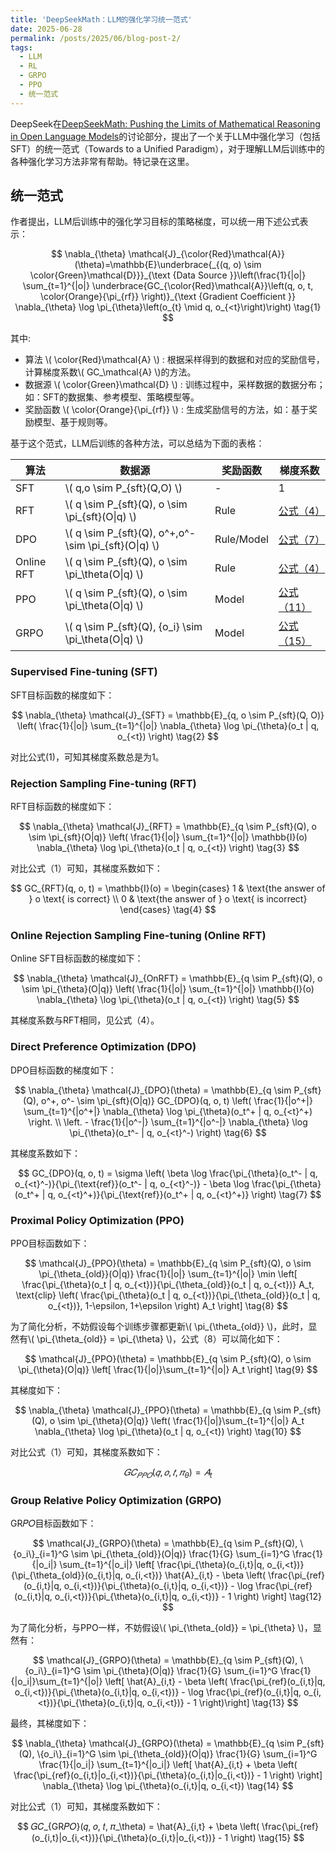 ```yaml
---
title: 'DeepSeekMath：LLM的强化学习统一范式'
date: 2025-06-28
permalink: /posts/2025/06/blog-post-2/
tags:
  - LLM
  - RL
  - GRPO
  - PPO
  - 统一范式
---
```


DeepSeek在[DeepSeekMath: Pushing the Limits of Mathematical Reasoning in Open Language Models](https://arxiv.org/abs/2402.03300v3)的讨论部分，提出了一个关于LLM中强化学习（包括SFT）的统一范式（Towards to a Unified Paradigm），对于理解LLM后训练中的各种强化学习方法非常有帮助。特记录在这里。

## 统一范式

作者提出，LLM后训练中的强化学习目标的策略梯度，可以统一用下述公式表示：

$$
\nabla_{\theta} \mathcal{J}_{\color{Red}\mathcal{A}}(\theta)=\mathbb{E}\underbrace{_{(q, o) \sim \color{Green}\mathcal{D}}}_{\text {Data Source }}\left(\frac{1}{|o|} \sum_{t=1}^{|o|} \underbrace{GC_{\color{Red}\mathcal{A}}\left(q, o, t, \color{Orange}{\pi_{rf}} \right)}_{\text {Gradient Coefficient }} \nabla_{\theta} \log \pi_{\theta}\left(o_{t} \mid q, o_{<t}\right)\right) \tag{1}
$$

其中:
* 算法 \\( \color{Red}\mathcal{A} \\) : 根据采样得到的数据和对应的奖励信号，计算梯度系数\\( GC_\mathcal{A} \\)的方法。
* 数据源 \\( \color{Green}\mathcal{D} \\) : 训练过程中，采样数据的数据分布；如：SFT的数据集、参考模型、策略模型等。
* 奖励函数 \\( \color{Orange}{\pi_{rf}} \\) : 生成奖励信号的方法，如：基于奖励模型、基于规则等。

基于这个范式，LLM后训练的各种方法，可以总结为下面的表格：

| 算法 | 数据源 | 奖励函数 | 梯度系数 |
| ---- | ---- | ---- | ---- |
| SFT | \\( q,o \sim P_{sft}(Q,O) \\) | - | 1 |
| RFT | \\( q \sim P_{sft}(Q), o \sim \pi_{sft}(O\|q) \\) | Rule | [公式（4）](#rft) |
| DPO | \\( q \sim P_{sft}(Q), o^+,o^- \sim \pi_{sft}(O\|q) \\) | Rule/Model | [公式（7）](#dpo) |
| Online RFT | \\( q \sim P_{sft}(Q), o \sim \pi_\theta(O\|q) \\) | Rule | [公式（4）](#rft) |
| PPO | \\( q \sim P_{sft}(Q), o \sim \pi_\theta(O\|q) \\) | Model | [公式（11）](#ppo) |
| GRPO | \\( q \sim P_{sft}(Q), \{o_i\} \sim \pi_\theta(O\|q) \\) | Model | [公式（15）](#grpo) |

### Supervised Fine-tuning (SFT)
SFT目标函数的梯度如下：

$$
\nabla_{\theta} \mathcal{J}_{SFT} = \mathbb{E}_{q, o \sim P_{sft}(Q, O)} \left( \frac{1}{|o|} \sum_{t=1}^{|o|} \nabla_{\theta} \log \pi_{\theta}(o_t | q, o_{<t}) \right) \tag{2}
$$

对比公式(1)，可知其梯度系数总是为1。

### Rejection Sampling Fine-tuning (RFT)
RFT目标函数的梯度如下：

$$
\nabla_{\theta} \mathcal{J}_{RFT} = \mathbb{E}_{q \sim P_{sft}(Q), o \sim \pi_{sft}(O|q)} \left( \frac{1}{|o|} \sum_{t=1}^{|o|} \mathbb{I}(o) \nabla_{\theta} \log \pi_{\theta}(o_t | q, o_{<t}) \right) \tag{3}
$$

对比公式（1）可知，其梯度系数如下：

<a id="rft"></a>
$$
GC_{RFT}(q, o, t) = \mathbb{I}(o) =
\begin{cases}
1 & \text{the answer of } o \text{ is correct} \\
0 & \text{the answer of } o \text{ is incorrect}
\end{cases} \tag{4}
$$

### Online Rejection Sampling Fine-tuning (Online RFT)
Online SFT目标函数的梯度如下：

$$
\nabla_{\theta} \mathcal{J}_{OnRFT} = \mathbb{E}_{q \sim P_{sft}(Q), o \sim \pi_{\theta}(O|q)} \left( \frac{1}{|o|} \sum_{t=1}^{|o|} \mathbb{I}(o) \nabla_{\theta} \log \pi_{\theta}(o_t | q, o_{<t}) \right) \tag{5}
$$

其梯度系数与RFT相同，见公式（4）。

### Direct Preference Optimization (DPO)
DPO目标函数的梯度如下：

$$
\nabla_{\theta} \mathcal{J}_{DPO}(\theta) = \mathbb{E}_{q \sim P_{sft}(Q), o^+, o^- \sim \pi_{sft}(O|q)} GC_{DPO}(q, o, t) \left( \frac{1}{|o^+|} \sum_{t=1}^{|o^+|} \nabla_{\theta} \log \pi_{\theta}(o_t^+ | q, o_{<t}^+) \right. \\
\left. - \frac{1}{|o^-|} \sum_{t=1}^{|o^-|} \nabla_{\theta} \log \pi_{\theta}(o_t^- | q, o_{<t}^-) \right) \tag{6}
$$

其梯度系数如下：

<a id="dpo"></a>
$$
GC_{DPO}(q, o, t) = \sigma \left( \beta \log \frac{\pi_{\theta}(o_t^- | q, o_{<t}^-)}{\pi_{\text{ref}}(o_t^- | q, o_{<t}^-)} - \beta \log \frac{\pi_{\theta}(o_t^+ | q, o_{<t}^+)}{\pi_{\text{ref}}(o_t^+ | q, o_{<t}^+)} \right) \tag{7}
$$

### Proximal Policy Optimization (PPO)
PPO目标函数如下：

$$
\mathcal{J}_{PPO}(\theta) = \mathbb{E}_{q \sim P_{sft}(Q), o \sim \pi_{\theta_{old}}(O|q)} \frac{1}{|o|} \sum_{t=1}^{|o|} \min \left[ \frac{\pi_{\theta}(o_t | q, o_{<t})}{\pi_{\theta_{old}}(o_t | q, o_{<t})} A_t, \text{clip} \left( \frac{\pi_{\theta}(o_t | q, o_{<t})}{\pi_{\theta_{old}}(o_t | q, o_{<t})}, 1-\epsilon, 1+\epsilon \right) A_t \right] \tag{8}
$$

为了简化分析，不妨假设每个训练步骤都更新\\( \pi_{\theta_{old}} \\)，此时，显然有\\( \pi_{\theta_{old}} = \pi_{\theta}  \\)，公式（8）可以简化如下：

$$
\mathcal{J}_{PPO}(\theta) = \mathbb{E}_{q \sim P_{sft}(Q), o \sim \pi_{\theta}(O|q)} \left[ \frac{1}{|o|}\sum_{t=1}^{|o|} A_t \right] \tag{9}
$$

其梯度如下：

$$
\nabla_{\theta} \mathcal{J}_{PPO}(\theta) = \mathbb{E}_{q \sim P_{sft}(Q), o \sim \pi_{\theta}(O|q)} \left( \frac{1}{|o|}\sum_{t=1}^{|o|} A_t \nabla_{\theta} \log \pi_{\theta}(o_t | q, o_{<t}) \right) \tag{10}
$$

对比公式（1）可知，其梯度系数如下：

<a id="ppo"></a>
$$
𝐺𝐶_{𝑃𝑃𝑂}(𝑞, 𝑜, 𝑡, 𝜋_\theta) = 𝐴_t \tag{11}
$$

### Group Relative Policy Optimization (GRPO)
GR𝑃𝑂目标函数如下：

$$
\mathcal{J}_{GRPO}(\theta) = \mathbb{E}_{q \sim P_{sft}(Q), \{o_i\}_{i=1}^G \sim \pi_{\theta_{old}}(O|q)} \frac{1}{G} \sum_{i=1}^G \frac{1}{|o_i|} \sum_{t=1}^{|o_i|} \left[ \frac{\pi_{\theta}(o_{i,t}|q, o_{i,<t})}{\pi_{\theta_{old}}(o_{i,t}|q, o_{i,<t})} \hat{A}_{i,t} - \beta \left( \frac{\pi_{ref}(o_{i,t}|q, o_{i,<t})}{\pi_{\theta}(o_{i,t}|q, o_{i,<t})} - \log \frac{\pi_{ref}(o_{i,t}|q, o_{i,<t})}{\pi_{\theta}(o_{i,t}|q, o_{i,<t})} - 1 \right) \right] \tag{12}
$$

为了简化分析，与PPO一样，不妨假设\\( \pi_{\theta_{old}} = \pi_{\theta}  \\)，显然有：

$$
\mathcal{J}_{GRPO}(\theta) = \mathbb{E}_{q \sim P_{sft}(Q), \{o_i\}_{i=1}^G \sim \pi_{\theta}(O|q)} \frac{1}{G} \sum_{i=1}^G \frac{1}{|o_i|}\sum_{t=1}^{|o|} \left[ \hat{A}_{i,t} - \beta \left( \frac{\pi_{ref}(o_{i,t}|q, o_{i,<t})}{\pi_{\theta}(o_{i,t}|q, o_{i,<t})} - \log \frac{\pi_{ref}(o_{i,t}|q, o_{i,<t})}{\pi_{\theta}(o_{i,t}|q, o_{i,<t})} - 1 \right)\right]  \tag{13}
$$

最终，其梯度如下：

$$
\nabla_{\theta} \mathcal{J}_{GRPO}(\theta) = \mathbb{E}_{q \sim P_{sft}(Q), \{o_i\}_{i=1}^G \sim \pi_{\theta_{old}}(O|q)} \frac{1}{G} \sum_{i=1}^G \frac{1}{|o_i|} \sum_{t=1}^{|o_i|} \left[ \hat{A}_{i,t} + \beta \left( \frac{\pi_{ref}(o_{i,t}|o_{i,<t})}{\pi_{\theta}(o_{i,t}|o_{i,<t})} - 1 \right) \right] \nabla_{\theta} \log \pi_{\theta}(o_{i,t}|q, o_{i,<t}) \tag{14}
$$

对比公式（1）可知，其梯度系数如下：

<a id="grpo"></a>
$$
𝐺𝐶_{GR𝑃𝑂}(𝑞, 𝑜, 𝑡, 𝜋_\theta) = \hat{A}_{i,t} + \beta \left( \frac{\pi_{ref}(o_{i,t}|o_{i,<t})}{\pi_{\theta}(o_{i,t}|o_{i,<t})} - 1 \right) \tag{15}
$$
